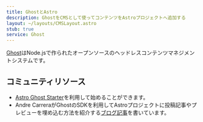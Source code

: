 ```yaml
---
title: GhostとAstro
description: GhostをCMSとして使ってコンテンツをAstroプロジェクトへ追加する
layout: ~/layouts/CMSLayout.astro
stub: true
service: Ghost
---
```


[Ghost](https://github.com/TryGhost/Ghost)はNode.jsで作られたオープンソースのヘッドレスコンテンツマネジメントシステムです。

## コミュニティリソース

- [Astro Ghost Starter](https://github.com/PhilDL/astro-starter-ghost)を利用して始めることができます。
- Andre CarreraがGhostのSDKを利用してAstroプロジェクトに投稿記事やプレビューを埋め込む方法を紹介する[ブログ記事](https://andr.ec/posts/astro-ghost-blog/)を書いています。
